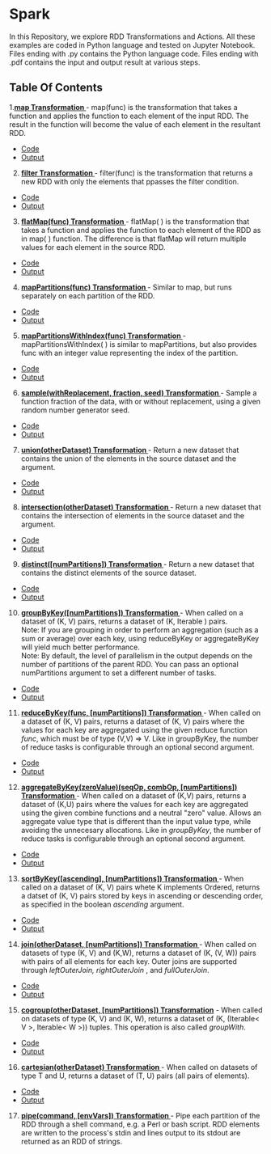 # Spark

In this Repository, we explore RDD Transformations and Actions. All these examples are coded in Python language and tested on Jupyter Notebook. 
Files ending with .py contains the Python language code.
Files ending with .pdf contains the input and output result at various steps.

## Table Of Contents
 1.[<b>map Transformation </b>](https://github.com/vaishali-yasala/Spark/tree/main/rdd-map)-
 map(func) is the transformation that takes a function and applies the function to each element of the input RDD. The result in the function will become the value of each element in the resultant RDD.
 - [Code](https://github.com/vaishali-yasala/Spark/blob/main/rdd-map/rdd-map.py)
 - [Output](https://github.com/vaishali-yasala/Spark/blob/main/rdd-map/rdd-map.pdf)

 2. [<b>filter Transformation </b>](https://github.com/vaishali-yasala/Spark/tree/main/rdd-filter)-
filter(func) is the transformation that returns a new RDD with only the elements that ppasses the filter condition.
 - [Code](https://github.com/vaishali-yasala/Spark/blob/main/rdd-filter/rdd-filter.py)
 - [Output](https://github.com/vaishali-yasala/Spark/blob/main/rdd-filter/rdd-filter.pdf)

 3. [<b>flatMap(func) Transformation </b>](https://github.com/vaishali-yasala/Spark/tree/main/rdd-flatMap) -
 flatMap( ) is the transformation that takes a function and applies the function to each element of the RDD as in map( ) function. The difference is that flatMap will return multiple values for each element in the source RDD.
 - [Code](https://github.com/vaishali-yasala/Spark/blob/main/rdd-flatMap/rdd-flatMap.py)
 - [Output](https://github.com/vaishali-yasala/Spark/blob/main/rdd-flatMap/rdd-flatMap.pdf)

 4. [<b> mapPartitions(func) Transformation </b>](https://github.com/vaishali-yasala/Spark/tree/main/rdd-mapPartitions) -
 Similar to map, but runs separately on each partition of the RDD.
 - [Code](https://github.com/vaishali-yasala/Spark/blob/main/rdd-mapPartitions/rdd-mapPartitions.py)
 - [Output](https://github.com/vaishali-yasala/Spark/blob/main/rdd-mapPartitions/rdd-mapPartitions.pdf)

 5. [<b> mapPartitionsWithIndex(func) Transformation </b>](https://github.com/vaishali-yasala/Spark/tree/main/rdd-mapPartitionsWithIndex)-
 mapPartitionsWithIndex( ) is similar to mapPartitions, but also provides func with an integer value representing the index of the partition. 
 - [Code](https://github.com/vaishali-yasala/Spark/blob/main/rdd-mapPartitionsWithIndex/rdd-mapPartitionsWithIndex.py)
 - [Output](https://github.com/vaishali-yasala/Spark/blob/main/rdd-mapPartitionsWithIndex/rdd-mapPartitionsWithIndex.pdf)

 6. [<b>sample(withReplacement, fraction, seed) Transformation </b>](https://github.com/vaishali-yasala/Spark/tree/main/rdd-sample)-
 Sample a function fraction of the data, with or without replacement, using a given random number generator seed. 
 - [Code](https://github.com/vaishali-yasala/Spark/blob/main/rdd-sample/rdd-sample.py)
 - [Output](https://github.com/vaishali-yasala/Spark/blob/main/rdd-sample/rdd-sample.pdf)

 7. [<b>union(otherDataset) Transformation </b>](https://github.com/vaishali-yasala/Spark/tree/main/rdd-union)- 
 Return a new dataset that contains the union of the elements in the source dataset and the argument. 
 - [Code](https://github.com/vaishali-yasala/Spark/blob/main/rdd-union/rdd-union.py)
 - [Output](https://github.com/vaishali-yasala/Spark/blob/main/rdd-union/rdd-union.pdf)

 8. [<b>intersection(otherDataset) Transformation </b>](https://github.com/vaishali-yasala/Spark/tree/main/rdd-intersection) -
 Return a new dataset that contains the intersection of elements in the source dataset and the argument. 
 - [Code](https://github.com/vaishali-yasala/Spark/blob/main/rdd-intersection/rdd-intersection.py)
 - [Output](https://github.com/vaishali-yasala/Spark/blob/main/rdd-intersection/rdd-intersection.pdf)

 9. [<b>distinct([numPartitions]) Transformation </b>](https://github.com/vaishali-yasala/Spark/tree/main/rdd-distinct)-
 Return a new dataset that contains the distinct elements of the source dataset.
 - [Code](https://github.com/vaishali-yasala/Spark/blob/main/rdd-distinct/rdd-distinct.py)
 - [Output](https://github.com/vaishali-yasala/Spark/blob/main/rdd-distinct/rdd-distinct.pdf)

10. [<b>groupByKey([numPartitions]) Transformation </b>](https://github.com/vaishali-yasala/Spark/tree/main/rdd-groupByKey)-
When called on a dataset of (K, V) pairs, returns a dataset of (K, Iterable <V>) pairs. <br>
Note: If you are grouping in order to perform an aggregation (such as a sum or average) over each key, using reduceByKey or aggregateByKey will yield much better performance.<br>
Note: By default, the level of parallelism in the output depends on the number of partitions of the parent RDD. You can pass an optional numPartitions argument to set a different number of tasks.
 - [Code](https://github.com/vaishali-yasala/Spark/blob/main/rdd-groupByKey/rdd-groupByKey.py)
 - [Output](https://github.com/vaishali-yasala/Spark/blob/main/rdd-groupByKey/rdd-groupByKey.pdf)

 11. [<b>reduceByKey(func, [numPartitions]) Transformation </b>](https://github.com/vaishali-yasala/Spark/tree/main/rdd-reduceByKey)-
 When called on a dataset of (K, V) pairs, returns a dataset of (K, V) pairs where the values for each key are aggregated using the given reduce function <i>func</i>, which must be of type (V,V) => V. Like in groupByKey, the number of reduce tasks is configurable through an optional second argument. 
 - [Code](https://github.com/vaishali-yasala/Spark/blob/main/rdd-reduceByKey/rdd-reduceByKey.py)
 - [Output](https://github.com/vaishali-yasala/Spark/blob/main/rdd-reduceByKey/rdd-reduceByKey.pdf)

12. [<b>aggregateByKey(zeroValue)(seqOp, combOp, [numPartitions]) Transformation </b>](https://github.com/vaishali-yasala/Spark/tree/main/rdd-aggregateByKey)- 
When called on a dataset of (K,V) pairs, returns a dataset of (K,U) pairs where the values for each key are aggregated using the given combine functions and a neutral "zero" value. Allows an aggregate value type that is different than the input value type, while avoiding the unnecesary allocations. Like in <i>groupByKey</i>, the number of reduce tasks is configurable through an optional second argument.
 - [Code](https://github.com/vaishali-yasala/Spark/blob/main/rdd-aggregateByKey/rdd-aggregateByKey.py)
 - [Output](https://github.com/vaishali-yasala/Spark/blob/main/rdd-aggregateByKey/rdd-aggregateByKey.pdf)

 13. [<b>sortByKey([ascending], [numPartitions]) Transformation </b>](https://github.com/vaishali-yasala/Spark/tree/main/rdd-sortByKey)- 
 When called on a dataset of (K, V) pairs whete K implements Ordered, returns a datset of (K, V) pairs stored by keys in ascending or descending order, as specified in the boolean <i>ascending</i> argument.
 - [Code](https://github.com/vaishali-yasala/Spark/blob/main/rdd-sortByKey/rdd-sortByKey.py)
 - [Output](https://github.com/vaishali-yasala/Spark/blob/main/rdd-sortByKey/rdd-sortByKey.pdf)

 14. [<b>join(otherDataset, [numPartitions]) Transformation </b>](https://github.com/vaishali-yasala/Spark/tree/main/rdd-join)- 
 When called on datasets of type (K, V) and (K,W), returns a dataset of (K, (V, W)) pairs with pairs of all elements for each key. Outer joins are supported through <i>leftOuterJoin, rightOuterJoin </i>, and <i>fullOuterJoin</i>.
 - [Code](https://github.com/vaishali-yasala/Spark/blob/main/rdd-join/rdd-join.py)
 - [Output](https://github.com/vaishali-yasala/Spark/blob/main/rdd-join/rdd-join.pdf)

 15. [<b> cogroup(otherDataset, [numPartitions]) Transformation</b>](https://github.com/vaishali-yasala/Spark/tree/main/rdd-cogroup) - 
 When called on datasets of type (K, V) and (K, W), returns a dataset of (K, (Iterable< V >, Iterable< W >)) tuples. This operation is also called <i>groupWith</i>.
 - [Code](https://github.com/vaishali-yasala/Spark/blob/main/rdd-cogroup/rdd-cogroup.py)
 - [Output](https://github.com/vaishali-yasala/Spark/blob/main/rdd-cogroup/rdd-cogroup.pdf)

 16. [<b>cartesian(otherDataset) Transformation </b>](https://github.com/vaishali-yasala/Spark/tree/main/rdd-cartesian) - 
 When called on datasets of type T and U, returns a dataset of (T, U) pairs (all pairs of elements).
 - [Code](https://github.com/vaishali-yasala/Spark/blob/main/rdd-cartesian/rdd-cartesian.py)
 - [Output](https://github.com/vaishali-yasala/Spark/blob/main/rdd-cartesian/rdd-cartesian.pdf)

 17. [<b>pipe(command, [envVars]) Transformation </b>](https://github.com/vaishali-yasala/Spark/tree/main/rdd-pipe) -
 Pipe each partition of the RDD through a shell command, e.g. a Perl or bash script. RDD elements are written to the process's stdin and lines output to its stdout are returned as an RDD of strings.

